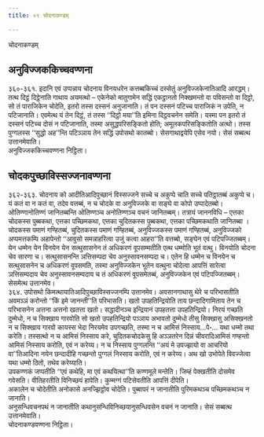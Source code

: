 ```yaml
---
title: ०९ चोदनाकण्डम्

---
```

चोदनाकण्डम्  


## अनुविज्जककिच्चवण्णना

३६०-३६१. इदानि एवं उप्पन्नाय चोदनाय विनयधरेन कत्तब्बकिच्चं दस्सेतुं अनुविज्जकेनातिआदि आरद्धम्। तत्थ दिट्ठं दिट्ठेनाति गाथाय अयमत्थो – एकेनेको मातुगामेन सद्धिं एकट्ठानतो निक्खमन्तो वा पविसन्तो वा दिट्ठो, सो तं पाराजिकेन चोदेति, इतरो तस्स दस्सनं अनुजानाति। तं पन दस्सनं पटिच्च पाराजिकं न उपेति, न पटिजानाति। एवमेत्थ यं तेन दिट्ठं, तं तस्स ‘‘दिट्ठो मया’’ति इमिना दिट्ठवचनेन समेति। यस्मा पन इतरो तं दस्सनं पटिच्च दोसं न पटिजानाति, तस्मा असुद्धपरिसङ्कितो होति; अमूलकपरिसङ्कितोति अत्थो। तस्स पुग्गलस्स ‘‘सुद्धो अह’’न्ति पटिञ्ञाय तेन सद्धिं उपोसथो कातब्बो। सेसगाथाद्वयेपि एसेव नयो। सेसं सब्बत्थ उत्तानमेवाति।  
अनुविज्जककिच्चवण्णना निट्ठिता।  


## चोदकपुच्छाविस्सज्जनावण्णना

३६२-३६३. चोदनाय को आदीतिआदिपुच्छानं विस्सज्जने सच्चे च अकुप्पे चाति सच्चे पतिट्ठातब्बं अकुप्पे च। यं कतं वा न कतं वा, तदेव वत्तब्बं, न च चोदके वा अनुविज्जके वा सङ्घे वा कोपो उप्पादेतब्बो। ओतिण्णानोतिण्णं जानितब्बन्ति ओतिण्णञ्च अनोतिण्णञ्च वचनं जानितब्बम्। तत्रायं जाननविधि – एत्तका चोदकस्स पुब्बकथा, एत्तका पच्छिमकथा, एत्तका चुदितकस्स पुब्बकथा, एत्तका पच्छिमकथाति जानितब्बा । चोदकस्स पमाणं गण्हितब्बं, चुदितकस्स पमाणं गण्हितब्बं, अनुविज्जकस्स पमाणं गण्हितब्बं, अनुविज्जको अप्पमत्तकम्पि अहापेन्तो ‘‘आवुसो समन्नाहरित्वा उजुं कत्वा आहरा’’ति वत्तब्बो, सङ्घेन एवं पटिपज्जितब्बम्। येन धम्मेन येन विनयेन येन सत्थुसासनेन तं अधिकरणं वूपसम्मतीति एत्थ धम्मोति भूतं वत्थु। विनयोति चोदना चेव सारणा च। सत्थुसासनन्ति ञत्तिसम्पदा चेव अनुस्सावनसम्पदा च। एतेन हि धम्मेन च विनयेन च सत्थुसासनेन च अधिकरणं वूपसमति, तस्मा अनुविज्जकेन भूतेन वत्थुना चोदेत्वा आपत्तिं सारेत्वा ञत्तिसम्पदाय चेव अनुस्सावनसम्पदाय च तं अधिकरणं वूपसमेतब्बं, अनुविज्जकेन एवं पटिपज्जितब्बम्। सेसमेत्थ उत्तानमेव।  
३६४. उपोसथो किमत्थायातिआदिपुच्छाविस्सज्जनम्पि उत्तानमेव। अवसानगाथासु थेरे च परिभासतीति अवमञ्ञं करोन्तो ‘‘किं इमे जानन्ती’’ति परिभासति। खतो उपहतिन्द्रियोति ताय छन्दादिगामिताय तेन च परिभासनेन अत्तना अत्तनो खतत्ता खतो। सद्धादीनञ्च इन्द्रियानं उपहतत्ता उपहतिन्द्रियो। निरयं गच्छति दुम्मेधो, न च सिक्खाय गारवोति सो खतो उपहतिन्द्रियो पञ्ञाय अभावतो दुम्मेधो तीसु सिक्खासु असिक्खनतो न च सिक्खाय गारवो कायस्स भेदा निरयमेव उपगच्छति, तस्मा न च आमिसं निस्साय…पे॰… यथा धम्मो तथा करेति। तस्सत्थो न च आमिसं निस्साय करे, चुदितकचोदकेसु हि अञ्ञतरेन दिन्नं चीवरादिआमिसं गण्हन्तो आमिसं निस्साय करोति, एवं न करेय्य। न च निस्साय पुग्गलन्ति ‘‘अयं मे उपज्झायो वा आचरियो वा’’तिआदिना नयेन छन्दादीहि गच्छन्तो पुग्गलं निस्साय करोति, एवं न करेय्य। अथ खो उभोपेते विवज्जेत्वा यथा धम्मो ठितो, तथेव करेय्याति।  
उपकण्णकं जप्पतीति ‘‘एवं कथेहि, मा एवं कथयित्था’’ति कण्णमूले मन्तेति। जिम्हं पेक्खतीति दोसमेव गवेसति। वीतिहरतीति विनिच्छयं हापेति। कुम्मग्गं पटिसेवतीति आपत्तिं दीपेति।  
अकालेन च चोदेतीति अनोकासे अनज्झिट्ठोव चोदेति। पुब्बापरं न जानातीति पुरिमकथञ्च पच्छिमकथञ्च न जानाति।  
अनुसन्धिवचनपथं न जानातीति कथानुसन्धिविनिच्छयानुसन्धिवसेन वचनं न जानाति। सेसं सब्बत्थ उत्तानमेवाति।  
चोदनाकण्डवण्णना निट्ठिता।  